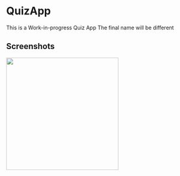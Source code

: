 # QuizApp
This is a Work-in-progress Quiz App
The final name will be different

## Screenshots
<img src="https://user-images.githubusercontent.com/77198883/183261591-f3193343-ddb6-4b55-8933-60a3b345009e.png" width="300"/>
